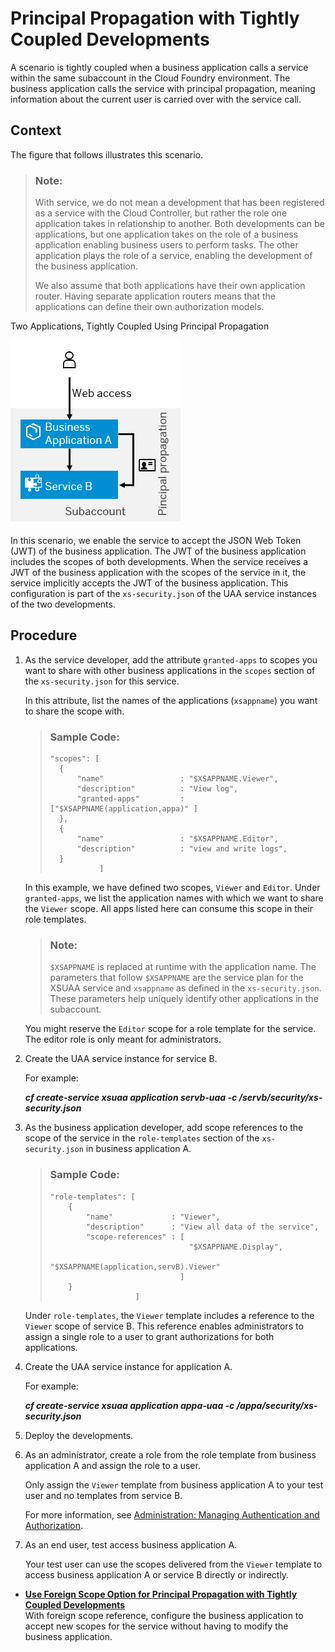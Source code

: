 <!-- loio5ad748d634254363b2f0cb2b9679ac6f -->

# Principal Propagation with Tightly Coupled Developments

A scenario is tightly coupled when a business application calls a service within the same subaccount in the Cloud Foundry environment. The business application calls the service with principal propagation, meaning information about the current user is carried over with the service call.



<a name="loio5ad748d634254363b2f0cb2b9679ac6f__context_aqj_zrb_4fb"/>

## Context

The figure that follows illustrates this scenario.

> ### Note:  
> With service, we do not mean a development that has been registered as a service with the Cloud Controller, but rather the role one application takes in relationship to another. Both developments can be applications, but one application takes on the role of a business application enabling business users to perform tasks. The other application plays the role of a service, enabling the development of the business application.
> 
> We also assume that both applications have their own application router. Having separate application routers means that the applications can define their own authorization models.

   
  
<a name="loio5ad748d634254363b2f0cb2b9679ac6f__fig_r3v_rfl_p2b"/>Two Applications, Tightly Coupled Using Principal Propagation

 ![](images/app_plan_named_user_pptx_70172fa.png "Two Applications, Tightly Coupled Using Principal Propagation") 

In this scenario, we enable the service to accept the JSON Web Token \(JWT\) of the business application. The JWT of the business application includes the scopes of both developments. When the service receives a JWT of the business application with the scopes of the service in it, the service implicitly accepts the JWT of the business application. This configuration is part of the `xs-security.json` of the UAA service instances of the two developments.



<a name="loio5ad748d634254363b2f0cb2b9679ac6f__steps_trq_csb_4fb"/>

## Procedure

1.  As the service developer, add the attribute `granted-apps` to scopes you want to share with other business applications in the `scopes` section of the `xs-security.json` for this service.

    In this attribute, list the names of the applications \(`xsappname`\) you want to share the scope with.

    > ### Sample Code:  
    > ```lang-json
    > "scopes": [
    > 	{
    > 		"name"                 : "$XSAPPNAME.Viewer",
    > 		"description"          : "View log",
    > 		"granted-apps"         : ["$XSAPPNAME(application,appa)" ] 
    > 	},	
    > 	{
    > 		"name"                 : "$XSAPPNAME.Editor",
    > 		"description"          : "view and write logs",
    > 	}
    >            ]
    > ```

    In this example, we have defined two scopes, `Viewer` and `Editor`. Under `granted-apps`, we list the application names with which we want to share the `Viewer` scope. All apps listed here can consume this scope in their role templates.

    > ### Note:  
    > `$XSAPPNAME` is replaced at runtime with the application name. The parameters that follow `$XSAPPNAME` are the service plan for the XSUAA service and `xsappname` as defined in the `xs-security.json`. These parameters help uniquely identify other applications in the subaccount.

    You might reserve the `Editor` scope for a role template for the service. The editor role is only meant for administrators.

2.  Create the UAA service instance for service B.

    For example:

    ***cf create-service xsuaa application servb-uaa -c /servb/security/xs-security.json***

3.  As the business application developer, add scope references to the scope of the service in the `role-templates` section of the `xs-security.json` in business application A.

    > ### Sample Code:  
    > ```lang-json
    > "role-templates": [
    >     {
    >         "name"             : "Viewer",
    >         "description"      : "View all data of the service",
    >         "scope-references" : [
    >                                "$XSAPPNAME.Display",
    >                                "$XSAPPNAME(application,servB).Viewer"
    >                              ]
    >     }
    >                    ]
    > ```

    Under `role-templates`, the `Viewer` template includes a reference to the `Viewer` scope of service B. This reference enables administrators to assign a single role to a user to grant authorizations for both applications.

4.  Create the UAA service instance for application A.

    For example:

    ***cf create-service xsuaa application appa-uaa -c /appa/security/xs-security.json***

5.  Deploy the developments.

6.  As an adminístrator, create a role from the role template from business application A and assign the role to a user.

    Only assign the `Viewer` template from business application A to your test user and no templates from service B.

    For more information, see [Administration: Managing Authentication and Authorization](https://help.sap.com/viewer/65de2977205c403bbc107264b8eccf4b/Cloud/en-US/1ff47b2d980e43a6b2ce294352333708.html).

7.  As an end user, test access business application A.

    Your test user can use the scopes delivered from the `Viewer` template to access business application A or service B directly or indirectly.


-   **[Use Foreign Scope Option for Principal Propagation with Tightly Coupled Developments](Use_Foreign_Scope_Option_for_Principal_Propagation_with_Tightly_Coupled_Developments_9cad9e3.md "With foreign scope reference, configure the business application to accept new scopes for the service without having to modify the
		business application.")**  
With foreign scope reference, configure the business application to accept new scopes for the service without having to modify the business application.

